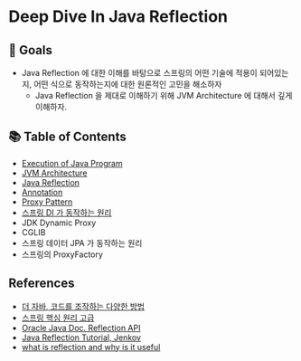 # Deep Dive In Java Reflection

## 🎯 Goals

- Java Reflection 에 대한 이해를 바탕으로 스프링의 어떤 기술에 적용이 되어있는지, 어떤 식으로 동작하는지에 대한 원론적인 고민을 해소하자
  - Java Reflection 을 제대로 이해하기 위해 JVM Architecture 에 대해서 깊게 이해하자.

## 📚 Table of Contents

- [Execution of Java Program](https://github.com/BAEKJungHo/deepdiveinreflection/blob/main/contents/Execution%20of%20Java%20Program.md)
- [JVM Architecture](https://github.com/BAEKJungHo/deepdiveinreflection/blob/main/contents/JVM%20Architecture.md)
- [Java Reflection](https://github.com/BAEKJungHo/deepdiveinreflection/blob/main/contents/Java%20Reflection.md)
- [Annotation](https://github.com/BAEKJungHo/deepdiveinreflection/blob/main/contents/Annotation.md)
- [Proxy Pattern](https://github.com/BAEKJungHo/deepdiveinreflection/blob/main/contents/Proxy%20Pattern.md)
- [스프링 DI 가 동작하는 원리](https://github.com/BAEKJungHo/deepdiveinreflection/blob/main/contents/%EC%8A%A4%ED%94%84%EB%A7%81%20DI%20%EA%B0%80%20%EB%8F%99%EC%9E%91%ED%95%98%EB%8A%94%20%EC%9B%90%EB%A6%AC.md)
- JDK Dynamic Proxy
- CGLIB
- 스프링 데이터 JPA 가 동작하는 원리
- 스프링의 ProxyFactory

## References

- [더 자바, 코드를 조작하는 다양한 방법](https://www.inflearn.com/course/the-java-code-manipulation/dashboard)
- [스프링 핵심 원리 고급](https://www.inflearn.com/course/%EC%8A%A4%ED%94%84%EB%A7%81-%ED%95%B5%EC%8B%AC-%EC%9B%90%EB%A6%AC-%EA%B3%A0%EA%B8%89%ED%8E%B8/dashboard)
- [Oracle Java Doc. Reflection API](https://docs.oracle.com/javase/tutorial/reflect/index.html)
- [Java Reflection Tutorial, Jenkov](http://tutorials.jenkov.com/java-reflection/index.html)
- [what is reflection and why is it useful](https://stackoverflow.com/questions/37628/what-is-reflection-and-why-is-it-useful?rq=1)
